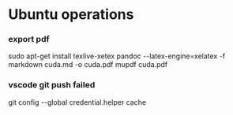 # Ubuntu operations

### export pdf
sudo apt-get install texlive-xetex
pandoc --latex-engine=xelatex -f markdown cuda.md -o cuda.pdf
mupdf cuda.pdf

### vscode git push failed
git config --global credential.helper cache

